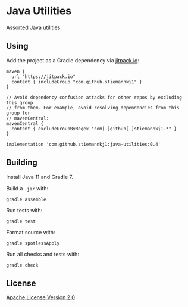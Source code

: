 # Java Utilities

Assorted Java utilities.

## Using

Add the project as a Gradle dependency via [jitpack.io](https://jitpack.io/):

```
maven {
  url "https://jitpack.io" 
  content { includeGroup "com.github.stiemannkj1" }
}

// Avoid dependency confusion attacks for other repos by excluding this group
// from them. For example, avoid resolving dependencies from this group for
// mavenCentral:
mavenCentral {
  content { excludeGroupByRegex "com[.]github[.]stiemannkj1.*" }
}

implementation 'com.github.stiemannkj1:java-utilities:0.4'
```

## Building

Install Java 11 and Gradle 7.

Build a `.jar` with:

```
gradle assemble
```

Run tests with:

```
gradle test
```

Format source with:

```
gradle spotlessApply
```

Run all checks and tests with:

```
gradle check
```

## License

[Apache License Version 2.0](./LICENSE.txt)
